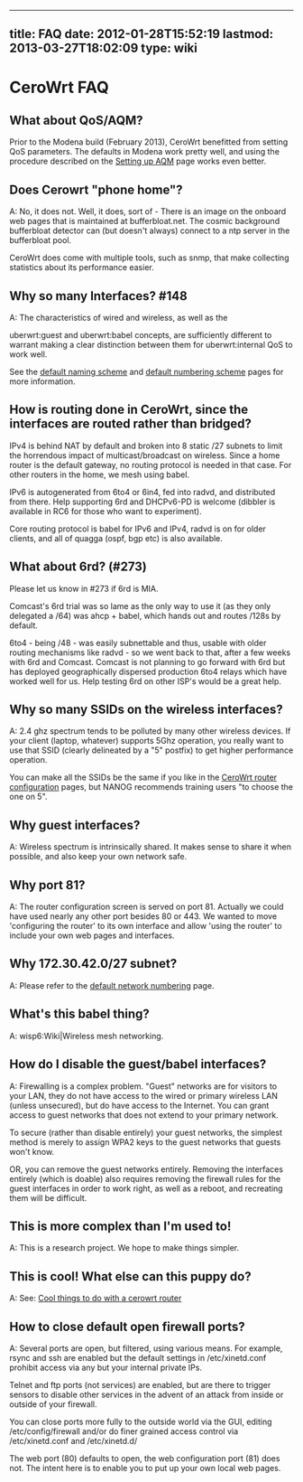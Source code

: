 
---
title: FAQ
date: 2012-01-28T15:52:19
lastmod: 2013-03-27T18:02:09
type: wiki
---
CeroWrt FAQ
===========

What about QoS/AQM?
-------------------

Prior to the Modena build (February 2013), CeroWrt benefitted from
setting QoS parameters. The defaults in Modena work pretty well, and
using the procedure described on the [Setting up AQM](Setting_up_AQM.md) page
works even better.

Does Cerowrt "phone home"?
--------------------------

A: No, it does not. Well, it does, sort of - There is an image on the
onboard web pages that is maintained at bufferbloat.net. The cosmic
background bufferbloat detector can (but doesn't always) connect to a
ntp server in the bufferbloat pool.

CeroWrt does come with multiple tools, such as snmp, that make
collecting statistics about its performance easier.

Why so many Interfaces? <link>\#148</link>
------------------------------------------

A: The characteristics of wired and wireless, as well as the
<link>uberwrt:guest</link> and <link>uberwrt:babel</link> concepts, are
sufficiently different to warrant making a clear distinction between
them for <link>uberwrt:internal QoS</link> to work well.

See the [default naming scheme](Device_naming_scheme.md) and
[default numbering scheme](Default_network_numbering.md) pages
for more information.

How is routing done in CeroWrt, since the interfaces are routed rather than bridged?
------------------------------------------------------------------------------------

IPv4 is behind NAT by default and broken into 8 static /27 subnets to
limit the horrendous impact of multicast/broadcast on wireless. Since a
home router is the default gateway, no routing protocol is needed in
that case. For other routers in the home, we mesh using babel.

IPv6 is autogenerated from 6to4 or 6in4, fed into radvd, and distributed
from there. Help supporting 6rd and DHCPv6-PD is welcome (dibbler is
available in RC6 for those who want to experiment).

Core routing protocol is babel for IPv6 and IPv4, radvd is on for older
clients, and all of quagga (ospf, bgp etc) is also available.

What about 6rd? (\#273)
-----------------------

Please let us know in \#273 if 6rd is MIA.

Comcast's 6rd trial was so lame as the only way to use it (as they only
delegated a /64) was ahcp + babel, which hands out and routes /128s by
default.

6to4 - being /48 - was easily subnettable and thus, usable with older
routing mechanisms like radvd - so we went back to that, after a few
weeks with 6rd and Comcast. Comcast is not planning to go forward with
6rd but has deployed geographically dispersed production 6to4 relays
which have worked well for us. Help testing 6rd on other ISP's would be
a great help.

Why so many SSIDs on the wireless interfaces?
---------------------------------------------

A: 2.4 ghz spectrum tends to be polluted by many other wireless devices.
If your client (laptop, whatever) supports 5Ghz operation, you really
want to use that SSID (clearly delineated by a "5" postfix) to get
higher performance operation.

You can make all the SSIDs be the same if you like in the [CeroWrt router configuration](Cerowrt_router_configuration.md) pages, but NANOG recommends training users
"to choose the one on 5".

Why guest interfaces?
---------------------

A: Wireless spectrum is intrinsically shared. It makes sense to share it
when possible, and also keep your own network safe.

Why port 81?
------------

A: The router configuration screen is served on port 81. Actually we
could have used nearly any other port besides 80 or 443. We wanted to
move 'configuring the router' to its own interface and allow 'using the
router' to include your own web pages and interfaces.

Why 172.30.42.0/27 subnet?
--------------------------

A: Please refer to the [default network numbering](Default_network_numbering.md) page.

What's this babel thing?
------------------------

A: <link>wisp6:Wiki|Wireless mesh networking</link>.

How do I disable the guest/babel interfaces?
--------------------------------------------

A: Firewalling is a complex problem. "Guest" networks are for visitors
to your LAN, they do not have access to the wired or primary wireless
LAN (unless unsecured), but do have access to the Internet. You can
grant access to guest networks that does not extend to your primary
network.

To secure (rather than disable entirely) your guest networks, the
simplest method is merely to assign WPA2 keys to the guest networks that
guests won't know.

OR, you can remove the guest networks entirely. Removing the interfaces
entirely (which is doable) also requires removing the firewall rules for
the guest interfaces in order to work right, as well as a reboot, and
recreating them will be difficult.

This is more complex than I'm used to!
--------------------------------------

A: This is a research project. We hope to make things simpler.

This is cool! What else can this puppy do?
------------------------------------------

A: See: [Cool things to do with a cerowrt router](Cool_things_to_do_with_a_cerowrt_router.md)

How to close default open firewall ports?
-----------------------------------------

A: Several ports are open, but filtered, using various means. For
example, rsync and ssh are enabled but the default settings in
/etc/xinetd.conf prohibit access via any but your internal private IPs.

Telnet and ftp ports (not services) are enabled, but are there to
trigger sensors to disable other services in the advent of an attack
from inside or outside of your firewall.

You can close ports more fully to the outside world via the GUI, editing
/etc/config/firewall and/or do finer grained access control via
/etc/xinetd.conf and /etc/xinetd.d/

The web port (80) defaults to open, the web configuration port (81) does
not. The intent here is to enable you to put up your own local web
pages.
